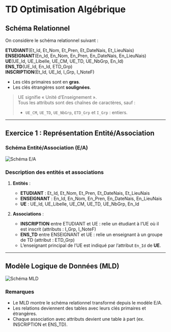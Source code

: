 ﻿# TD Optimisation Algébrique

## Schéma Relationnel

On considère le schéma relationnel suivant :

**ETUDIANT**(Et_Id, Et_Nom, Et_Pren, Et_DateNais, Et_LieuNais)  
**ENSEIGNANT**(En_Id, En_Nom, En_Pren, En_DateNais, En_LieuNais)  
**UE**(UE_Id, UE_Libelle, UE_CM, UE_TD, UE_NbGrp, En_Id)  
**ENS_TD**(UE_Id, En_Id, ETD_Grp)  
**INSCRIPTION**(Et_Id, UE_Id, I_Grp, I_NoteF)

- Les clés primaires sont en **gras**.
- Les clés étrangères sont **soulignées**.

> UE signifie « Unité d’Enseignement ».  
> Tous les attributs sont des chaînes de caractères, sauf :
> - `UE_CM`, `UE_TD`, `UE_NbGrp`, `ETD_Grp` et `I_Grp` : entiers.

---

## Exercice 1 : Représentation Entité/Association

### Schéma Entité/Association (E/A)

![Schéma E/A](Optimisation/Asset/Img/Rappel_Exercice1.png.jpg)

### Description des entités et associations

1. **Entités** :
    - **ETUDIANT** : Et_Id, Et_Nom, Et_Pren, Et_DateNais, Et_LieuNais
    - **ENSEIGNANT** : En_Id, En_Nom, En_Pren, En_DateNais, En_LieuNais
    - **UE** : UE_Id, UE_Libelle, UE_CM, UE_TD, UE_NbGrp, En_Id

2. **Associations** :
    - **INSCRIPTION** entre ETUDIANT et UE : relie un étudiant à l’UE où il est inscrit (attributs : I_Grp, I_NoteF)
    - **ENS_TD** entre ENSEIGNANT et UE : relie un enseignant à un groupe de TD (attribut : ETD_Grp)
    - L’enseignant principal de l’UE est indiqué par l’attribut `En_Id` de **UE**.

---

## Modèle Logique de Données (MLD)

![Schéma MLD](Optimisation/Asset/Img/Rappel_Exercice1_MLD.png)

### Remarques

- Le MLD montre le schéma relationnel transformé depuis le modèle E/A.
- Les relations deviennent des tables avec leurs clés primaires et étrangères.
- Chaque association avec attributs devient une table à part (ex. INSCRIPTION et ENS_TD).  


